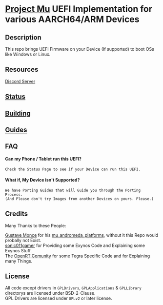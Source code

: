 # [Project Mu](https://microsoft.github.io/mu/) UEFI Implementation for various AARCH64/ARM Devices

<!-- ![Banner](https://github.com/Project-Silicium/Mu-Silicium/blob/main/Pictures/Banner.png) -->

## Description

This repo brings UEFI Firmware on your Device (If supported) to boot OSs like Windows or Linux.

## Resources

[Discord Server](https://discord.gg/Dx2QgMx7Sv)

## [Status](https://github.com/Project-Silicium/Mu-Silicium/blob/main/Status.md)

## [Building](https://github.com/Project-Silicium/Mu-Silicium/blob/main/Building.md)

## [Guides](https://github.com/Project-Silicium/WoA-Guides/blob/main/README.md)

## FAQ

#### Can my Phone / Tablet run this UEFI?

```
Check the Status Page to see if your Device can run this UEFI.
```

#### What if, My Device isn't Supported?

```
We have Porting Guides that will Guide you through the Porting Process.
(And Please don't try Images from another Devices on yours. Please.)
```

## Credits

Many Thanks to these People:

[Gustave Monce](https://github.com/gus33000) for his [mu_andromeda_platforms](https://github.com/WOA-Project/mu_andromeda_platforms), without it this Repo would probally not Exist. <br />
[sonic011gamer](https://github.com/sonic011gamer) for Providing some Exynos Code and Explaining some Exynos Stuff. <br />
The [OpenRT Comunity](https://openrt.gitbook.io/open-surfacert/) for some Tegra Specific Code and for Explaining many Things.

## License

All code except drivers in `GPLDrivers`, `GPLApplications` & `GPLLibrary` directorys are licensed under BSD-2-Clause. <br />
GPL Drivers are licensed under `GPLv2` or later license.
